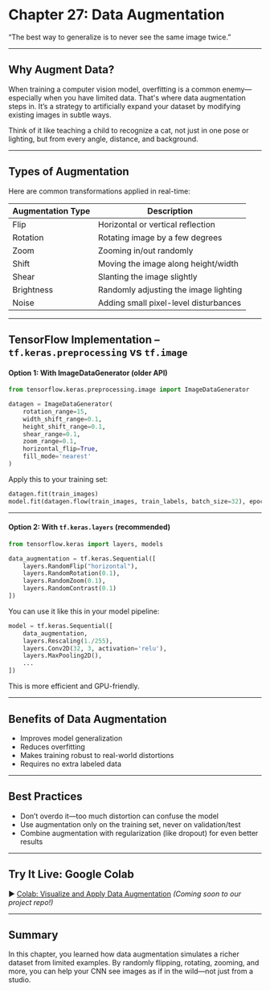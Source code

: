 # Chapter 27: Data Augmentation

“The best way to generalize is to never see the same image twice.”

---

## Why Augment Data?

When training a computer vision model, overfitting is a common enemy—especially when you have limited data. That's where data augmentation steps in. It’s a strategy to artificially expand your dataset by modifying existing images in subtle ways.

Think of it like teaching a child to recognize a cat, not just in one pose or lighting, but from every angle, distance, and background.

---

## Types of Augmentation

Here are common transformations applied in real-time:

|Augmentation Type	        |Description                            |
|---------------------------|---------------------------------------|
|Flip	                    |Horizontal or vertical reflection      |
|Rotation	                |Rotating image by a few degrees        |
|Zoom	                    |Zooming in/out randomly                |
|Shift	                    |Moving the image along height/width    |
|Shear	                    |Slanting the image slightly            |
|Brightness	                |Randomly adjusting the image lighting  |
|Noise	                    |Adding small pixel-level disturbances  |


---

##  TensorFlow Implementation – `tf.keras.preprocessing` vs `tf.image`

#### Option 1: With ImageDataGenerator (older API)

```python
from tensorflow.keras.preprocessing.image import ImageDataGenerator

datagen = ImageDataGenerator(
    rotation_range=15,
    width_shift_range=0.1,
    height_shift_range=0.1,
    shear_range=0.1,
    zoom_range=0.1,
    horizontal_flip=True,
    fill_mode='nearest'
)
```
Apply this to your training set:
```python
datagen.fit(train_images)
model.fit(datagen.flow(train_images, train_labels, batch_size=32), epochs=10)
```

---

#### Option 2: With `tf.keras.layers` (recommended)

```python
from tensorflow.keras import layers, models

data_augmentation = tf.keras.Sequential([
    layers.RandomFlip("horizontal"),
    layers.RandomRotation(0.1),
    layers.RandomZoom(0.1),
    layers.RandomContrast(0.1)
])
```
You can use it like this in your model pipeline:
```python
model = tf.keras.Sequential([
    data_augmentation,
    layers.Rescaling(1./255),
    layers.Conv2D(32, 3, activation='relu'),
    layers.MaxPooling2D(),
    ...
])
```
This is more efficient and GPU-friendly.

---

## Benefits of Data Augmentation

- Improves model generalization  
- Reduces overfitting  
- Makes training robust to real-world distortions  
- Requires no extra labeled data

---

## Best Practices

- Don’t overdo it—too much distortion can confuse the model  
- Use augmentation only on the training set, never on validation/test  
- Combine augmentation with regularization (like dropout) for even better results

---

## Try It Live: Google Colab

▶️ [Colab: Visualize and Apply Data Augmentation](https://colab.research.google.com/)
*(Coming soon to our project repo!)*

---

## Summary

In this chapter, you learned how data augmentation simulates a richer dataset from limited examples. By randomly flipping, rotating, zooming, and more, you can help your CNN see images as if in the wild—not just from a studio.


